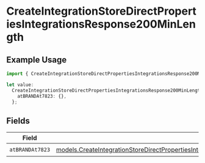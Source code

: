 # CreateIntegrationStoreDirectPropertiesIntegrationsResponse200MinLength

## Example Usage

```typescript
import { CreateIntegrationStoreDirectPropertiesIntegrationsResponse200MinLength } from "@vercel/sdk/models/createintegrationstoredirectop.js";

let value:
  CreateIntegrationStoreDirectPropertiesIntegrationsResponse200MinLength = {
    atBRANDAt7823: {},
  };
```

## Fields

| Field                                                                                                                                                                                                                                                                                              | Type                                                                                                                                                                                                                                                                                               | Required                                                                                                                                                                                                                                                                                           | Description                                                                                                                                                                                                                                                                                        |
| -------------------------------------------------------------------------------------------------------------------------------------------------------------------------------------------------------------------------------------------------------------------------------------------------- | -------------------------------------------------------------------------------------------------------------------------------------------------------------------------------------------------------------------------------------------------------------------------------------------------- | -------------------------------------------------------------------------------------------------------------------------------------------------------------------------------------------------------------------------------------------------------------------------------------------------- | -------------------------------------------------------------------------------------------------------------------------------------------------------------------------------------------------------------------------------------------------------------------------------------------------- |
| `atBRANDAt7823`                                                                                                                                                                                                                                                                                    | [models.CreateIntegrationStoreDirectPropertiesIntegrationsResponse200ApplicationJSONResponseBodyStoreProductMetadataSchema6ItemsAtBRANDAt7823](../models/createintegrationstoredirectpropertiesintegrationsresponse200applicationjsonresponsebodystoreproductmetadataschema6itemsatbrandat7823.md) | :heavy_check_mark:                                                                                                                                                                                                                                                                                 | N/A                                                                                                                                                                                                                                                                                                |